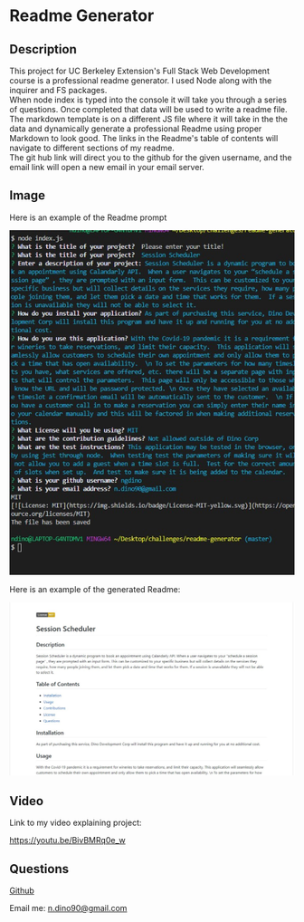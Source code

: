 
  # Readme Generator

  ## Description
  This project for UC Berkeley Extension's Full Stack Web Development course is a professional readme generator.  I used Node along with the inquirer and FS packages.  
  When node index is typed into the console it will take you through a series of questions.  Once completed that data will be used to write a readme file.  The markdown template is on a different JS file where it will take in the the data and dynamically generate a professional Readme using proper Markdown to look good.  The links in the Readme's table of contents will navigate to different sections of my readme.  
  The git hub link will direct you to the github for the given username, and the email link will open a new email in your email server.  

  ## Image
  Here is an example of the Readme prompt

  ![inquirer example](img/inquirer-ex.jpg)

  Here is an example of the generated Readme:

  ![Readme markdown](img/readme-ex.jpg)

  ## Video

  Link to my video explaining project:

  https://youtu.be/BivBMRq0e_w


  ## Questions

  [Github](https://github.com/a)
  
  Email me: n.dino90@gmail.com
